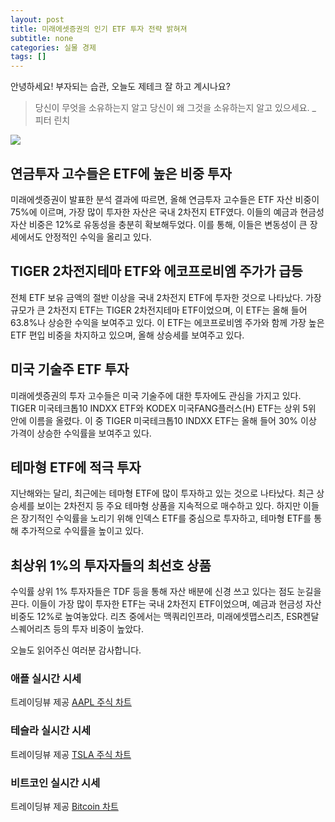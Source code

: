 ```yaml
---
layout: post
title: 미래에셋증권의 인기 ETF 투자 전략 밝혀져
subtitle: none
categories: 실물 경제
tags: []
---
```


안녕하세요! 부자되는 습관, 오늘도 제테크 잘 하고 계시나요?

> 당신이 무엇을 소유하는지 알고 당신이 왜 그것을 소유하는지 알고 있으세요. _ 피터 린치





![](https://source.unsplash.com/800x450/?luxury)

##  연금투자 고수들은 ETF에 높은 비중 투자

미래에셋증권이 발표한 분석 결과에 따르면, 올해 연금투자 고수들은 ETF 자산 비중이 75%에 이르며, 가장 많이 투자한 자산은 국내 2차전지 ETF였다. 이들의 예금과 현금성 자산 비중은 12%로 유동성을 충분히 확보해두었다. 이를 통해, 이들은 변동성이 큰 장세에서도 안정적인 수익을 올리고 있다.

## TIGER 2차전지테마 ETF와 에코프로비엠 주가가 급등

전체 ETF 보유 금액의 절반 이상을 국내 2차전지 ETF에 투자한 것으로 나타났다. 가장 규모가 큰 2차전지 ETF는 TIGER 2차전지테마 ETF이었으며, 이 ETF는 올해 들어 63.8%나 상승한 수익을 보여주고 있다. 이 ETF는 에코프로비엠 주가와 함께 가장 높은 ETF 편입 비중을 차지하고 있으며, 올해 상승세를 보여주고 있다.

## 미국 기술주 ETF 투자

미래에셋증권의 투자 고수들은 미국 기술주에 대한 투자에도 관심을 가지고 있다. TIGER 미국테크톱10 INDXX ETF와 KODEX 미국FANG플러스(H) ETF는 상위 5위 안에 이름을 올렸다. 이 중 TIGER 미국테크톱10 INDXX ETF는 올해 들어 30% 이상 가격이 상승한 수익률을 보여주고 있다.

## 테마형 ETF에 적극 투자

지난해와는 달리, 최근에는 테마형 ETF에 많이 투자하고 있는 것으로 나타났다. 최근 상승세를 보이는 2차전지 등 주요 테마형 상품을 지속적으로 매수하고 있다. 하지만 이들은 장기적인 수익률을 노리기 위해 인덱스 ETF를 중심으로 투자하고, 테마형 ETF를 통해 추가적으로 수익률을 높이고 있다.

## 최상위 1%의 투자자들의 최선호 상품

수익률 상위 1% 투자자들은 TDF 등을 통해 자산 배분에 신경 쓰고 있다는 점도 눈길을 끈다. 이들이 가장 많이 투자한 ETF는 국내 2차전지 ETF이었으며, 예금과 현금성 자산 비중도 12%로 높여놓았다. 리츠 중에서는 맥쿼리인프라, 미래에셋맵스리츠, ESR켄달스퀘어리츠 등의 투자 비중이 높았다.

오늘도 읽어주신 여러분 감사합니다.

### 애플 실시간 시세


<!-- TradingView Widget BEGIN -->
<div class="tradingview-widget-container">
  <div id="tradingview_6a264"></div>
  <div class="tradingview-widget-copyright">트레이딩뷰 제공 <a href="https://kr.tradingview.com/symbols/NASDAQ-AAPL/" rel="noopener" target="_blank"><span class="blue-text">AAPL 주식 차트</span></a></div>
  <script type="text/javascript" src="https://s3.tradingview.com/tv.js"></script>
  <script type="text/javascript">
  new TradingView.widget(
  {
  "autosize": true,
  "symbol": "NASDAQ:AAPL",
  "interval": "D",
  "timezone": "Asia/Seoul",
  "theme": "light",
  "style": "1",
  "locale": "kr",
  "toolbar_bg": "#f1f3f6",
  "enable_publishing": false,
  "hide_top_toolbar": true,
  "hide_legend": true,
  "save_image": false,
  "container_id": "tradingview_6a264"
}
  );
  </script>
</div>
<!-- TradingView Widget END -->


### 테슬라 실시간 시세


<!-- TradingView Widget BEGIN -->
<div class="tradingview-widget-container">
  <div id="tradingview_39d77"></div>
  <div class="tradingview-widget-copyright">트레이딩뷰 제공 <a href="https://kr.tradingview.com/symbols/NASDAQ-TSLA/" rel="noopener" target="_blank"><span class="blue-text">TSLA 주식 차트</span></a></div>
  <script type="text/javascript" src="https://s3.tradingview.com/tv.js"></script>
  <script type="text/javascript">
  new TradingView.widget(
  {
  "autosize": true,
  "symbol": "NASDAQ:TSLA",
  "interval": "D",
  "timezone": "Asia/Seoul",
  "theme": "light",
  "style": "1",
  "locale": "kr",
  "toolbar_bg": "#f1f3f6",
  "enable_publishing": false,
  "hide_top_toolbar": true,
  "hide_legend": true,
  "save_image": false,
  "container_id": "tradingview_39d77"
}
  );
  </script>
</div>
<!-- TradingView Widget END -->


### 비트코인 실시간 시세


<!-- TradingView Widget BEGIN -->
<div class="tradingview-widget-container">
  <div id="tradingview_3f91e"></div>
  <div class="tradingview-widget-copyright">트레이딩뷰 제공 <a href="https://kr.tradingview.com/symbols/BTCUSD/?exchange=BITSTAMP" rel="noopener" target="_blank"><span class="blue-text">Bitcoin 차트</span></a></div>
  <script type="text/javascript" src="https://s3.tradingview.com/tv.js"></script>
  <script type="text/javascript">
  new TradingView.widget(
  {
  "autosize": true,
  "symbol": "BITSTAMP:BTCUSD",
  "interval": "D",
  "timezone": "Asia/Seoul",
  "theme": "light",
  "style": "1",
  "locale": "kr",
  "toolbar_bg": "#f1f3f6",
  "enable_publishing": false,
  "hide_top_toolbar": true,
  "hide_legend": true,
  "save_image": false,
  "container_id": "tradingview_3f91e"
}
  );
  </script>
</div>
<!-- TradingView Widget END -->

